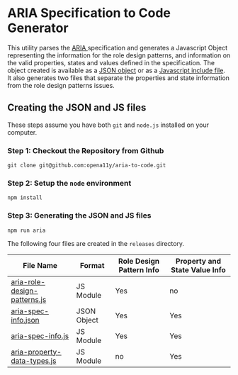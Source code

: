 # ARIA Specification to Code Generator

This utility parses the [ARIA ](https://www.w3.org/TR/wai-aria/) specification and generates a Javascript Object representing the information for the role design patterns, and information on the valid properties, states and values defined in the specification.  The object created is available as a [JSON object](releases/ariaInHtmlInfo.json) or as a [Javascript include file](releases/ariaInHtmlInfo.js).  It also generates two files that separate the properties and state information from the role design patterns issues.

## Creating the JSON and JS files

These steps assume you have both `git` and `node.js` installed on your computer.

### Step 1: Checkout the Repository from Github

```git clone git@github.com:opena11y/aria-to-code.git```

### Step 2: Setup the `node` environment

```npm install```

### Step 3: Generating the JSON and JS files

```npm run aria```

The following four files are created in the `releases` directory.

| File Name | Format | Role Design Pattern Info | Property and State Value Info |
| --------- | ------ | ------------------------ | ----------------------------- |
| [aria-role-design-patterns.js](releases/aria-role-design-patterns.js) | JS Module   | Yes | no  |
| [aria-spec-info.json](releases/aria-spec-info.json)                   | JSON Object | Yes | Yes |
| [aria-spec-info.js](releases/aria-spec-info.js)                       | JS Module   | Yes | Yes |
| [aria-property-data-types.js](releases/aria-property-data-types.js)   | JS Module   | no  | Yes |
